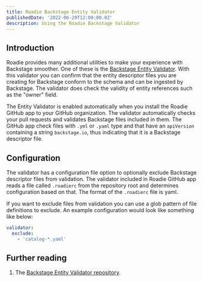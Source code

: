 ```yaml
---
title: Roadie Backstage Entity Validator
publishedDate: '2022-06-29T12:00:00.0Z'
description: Using the Roadie Backstage Validator
---
```


## Introduction

Roadie provides many additional utilities to make your experience with Backstage smoother. One of these is the [Backstage Entity Validator](https://github.com/RoadieHQ/backstage-entity-validator). With this validator you can confirm that the entity descriptor files you are creating for Backstage conform to the schema and can be ingested by Backstage. The validator does check the validity of entity references such as the "owner" field.

The Entity Validator is enabled automatically when you install the Roadie GitHub app to your GitHub organization. The validator automatically checks your pull requests and validates Backstage files included in them. The GitHub app check files with `.yml` or `.yaml` type and that have an `apiVersion` containing a string `backstage.io`, thus indicating that it is a Backstage descriptor file.

## Configuration

The validator has a configuration file option to optionally exclude Backstage descriptor files from validation. The validator included in Roadie GitHub app reads a file called `.roadierc` from the repository root and determines configuration based on that. The format of the `.roadierc` file is yaml. 

If you want to exclude files from validation you can use a glob pattern of file definitions to exclude. An example configuration would look like something like below:

```yaml
validator:
  exclude:
    - 'catalog-*.yaml'
```

## Further reading

1. The [Backstage Entity Validator repository](https://github.com/RoadieHQ/backstage-entity-validator).

